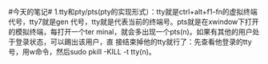 #今天的笔记#
1.tty和pty/pts(pty的实现形式）：tty就是ctrl+alt+f1-fn的虚拟终端代号，tty7就是gen  代号，tty就是代表当前的终端号。pts就是在xwindow下打开的模拟终端，每打开一个ter  minal，就会多出现一个pts(n)。如果有其他的用户处于登录状态，可以踢出该用户，直   接结束掉他的tty就行了：先查看他登录的tty号，用w命令，然后sudo pkill -KILL -t    tty(n)。 
